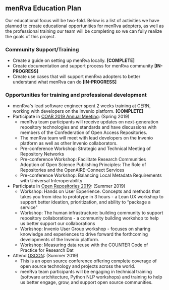 ## menRva Education Plan

Our educational focus will be two-fold. Below is a list of activities we have planned to create educational opportunities for menRva adopters, as well as the professional training our team will be completing so we can fully realize the goals of this project. 

### Community Support/Training
* Create a guide on setting up menRva locally. **[COMPLETE]** 
* Create documentation and support process for menRva community **[IN-PROGRESS]** 
* Create use cases that will support menRva adopters to better understand what menRva can do **[IN-PROGRESS]** 

### Opportunities for training and professional development
* menRva's lead software engineer spent 2 weeks training at CERN, working with developers on the Invenio platform. **[COMPLETE]**
* Participate in [COAR 2019 Annual Meeting](https://www.coar-repositories.org/community/events/coar-annual-meeting-2019/): (Spring 2019)
  * menRva team participants will receive updates on next-generation repository technologies and standards and have discussions with members of the Confederation of Open Access Repositories.
  * The menRva team will meet with lead developers on the Invenio platform as well as other Invenio collaborators.
  * Pre-conference Workshop: Strategic and Technical Meeting of Repository Networks
  * Pre-conference Workshop: Facilitate Research Communities Adoption of Open Science Publishing Principles: The Role of Repositories and the OpenAIRE-Connect Services
  * Pre-conference Workshop: Balancing Local Metadata Requirements with Universal Interoperability
* Participate in [Open Repositories 2019](https://or2019.blogs.uni-hamburg.de/): (Summer 2019)
  * Workshop: Hands on User Experience. Concepts and methods that takes you from idea to prototype in 3 hours - a Lean UX workshop to support better ideation, prioritization, and ability to “package a service"
  * Workshop: The human infrastructure: building community to support repository collaborations - a community building workshop to help us better support our collaborations
  * Workshop: Invenio User Group workshop - focuses on sharing knowledge and experiences to drive forward the forthcoming developments of the Invenio platform.
  * Workshop: Measuring data reuse with the COUNTER Code of Practice for Research Dat
* Attend [OSCON](https://conferences.oreilly.com/oscon/oscon-or): (Summer 2019)
  * This is an open source conference offering complete coverage of open source technology and projects across the world. 
  * menRva team participants will be engaging in technical training (software artchitecture, Python NLP workshops) and training to help us better engage, grow, and support open source communities. 
